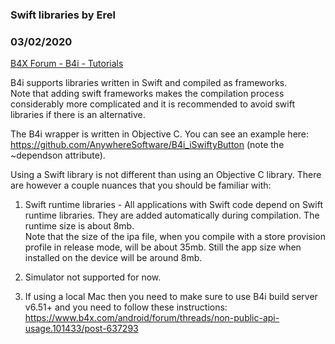 ### Swift libraries by Erel
### 03/02/2020
[B4X Forum - B4i - Tutorials](https://www.b4x.com/android/forum/threads/75691/)

B4i supports libraries written in Swift and compiled as frameworks.  
Note that adding swift frameworks makes the compilation process considerably more complicated and it is recommended to avoid swift libraries if there is an alternative.  
  
The B4i wrapper is written in Objective C. You can see an example here: <https://github.com/AnywhereSoftware/B4i_iSwiftyButton> (note the ~dependson attribute).  
  
Using a Swift library is not different than using an Objective C library. There are however a couple nuances that you should be familiar with:  
1. Swift runtime libraries - All applications with Swift code depend on Swift runtime libraries. They are added automatically during compilation. The runtime size is about 8mb.  
Note that the size of the ipa file, when you compile with a store provision profile in release mode, will be about 35mb. Still the app size when installed on the device will be around 8mb.  
  
2. Simulator not supported for now.  
  
3. If using a local Mac then you need to make sure to use B4i build server v6.51+ and you need to follow these instructions: <https://www.b4x.com/android/forum/threads/non-public-api-usage.101433/post-637293>